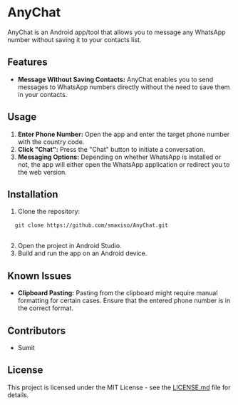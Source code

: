 <!DOCTYPE html>
<html lang="en">

<head>
  <meta charset="UTF-8">
  <meta name="viewport" content="width=device-width, initial-scale=1.0">
  <title>AnyChat</title>
</head>

<body>

  <h1>AnyChat</h1>

  <p>AnyChat is an Android app/tool that allows you to message any WhatsApp number without saving it to your contacts list.</p>

<h2>Features</h2>

  <ul>
    <li><strong>Message Without Saving Contacts:</strong> AnyChat enables you to send messages to WhatsApp numbers directly without the need to save them in your contacts.</li>
  </ul>

<h2>Usage</h2>

  <ol>
    <li><strong>Enter Phone Number:</strong> Open the app and enter the target phone number with the country code.</li>
    <li><strong>Click "Chat":</strong> Press the "Chat" button to initiate a conversation.</li>
    <li><strong>Messaging Options:</strong> Depending on whether WhatsApp is installed or not, the app will either open the WhatsApp application or redirect you to the web version.</li>
  </ol>

<h2>Installation</h2>

  <ol>
    <li>Clone the repository:</li>
  </ol>

  <pre>
  <code>git clone https://github.com/smaxiso/AnyChat.git</code>
  </pre>

  <ol start="2">
    <li>Open the project in Android Studio.</li>
    <li>Build and run the app on an Android device.</li>
  </ol>

<h2>Known Issues</h2>

  <ul>
    <li><strong>Clipboard Pasting:</strong> Pasting from the clipboard might require manual formatting for certain cases. Ensure that the entered phone number is in the correct format.</li>
  </ul>

<h2>Contributors</h2>

  <ul>
    <li>Sumit</li>
  </ul>

<h2>License</h2>

  <p>This project is licensed under the MIT License - see the <a href="LICENSE.md">LICENSE.md</a> file for details.</p>

</body>

</html>

